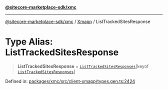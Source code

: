 [**@sitecore-marketplace-sdk/xmc**](../../../../README.md)

***

[@sitecore-marketplace-sdk/xmc](../../../../README.md) / [Xmapp](../README.md) / ListTrackedSitesResponse

# Type Alias: ListTrackedSitesResponse

> **ListTrackedSitesResponse** = [`ListTrackedSitesResponses`](ListTrackedSitesResponses.md)\[keyof [`ListTrackedSitesResponses`](ListTrackedSitesResponses.md)\]

Defined in: [packages/xmc/src/client-xmapp/types.gen.ts:2424](https://github.com/Sitecore/marketplace-sdk/blob/047115917e8843232ba2a4ba284b67585698b1c5/packages/xmc/src/client-xmapp/types.gen.ts#L2424)
